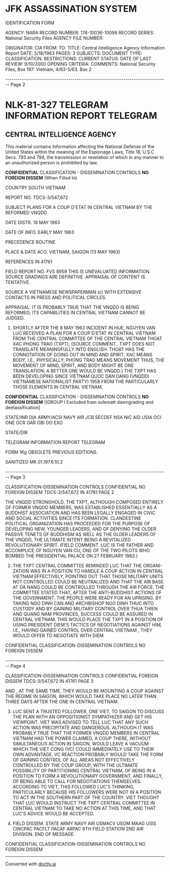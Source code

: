 # JFK ASSASSINATION SYSTEM
IDENTIFICATION FORM

AGENCY: NARA
RECORD NUMBER: 176-10036-10098
RECORD SERIES: National Security Files
AGENCY FILE NUMBER:

ORIGINATOR: CIA
FROM:
TO:
TITLE: Central Intelligence Agency Information Report
DATE: 5/18/1963
PAGES: 3
SUBJECTS:
DOCUMENT TYPE:
CLASSIFICATION:
RESTRICTIONS:
CURRENT STATUS:
DATE OF LAST REVIEW: 9/10/2000
OPENING CRITERIA:
COMMENTS: National Security Files, Box 197: Vietnam, 4/63-5/63. Box 2


-------------------------------------------------------------------------------- Page 2

# NLK-81-327 TELEGRAM INFORMATION REPORT TELEGRAM

## CENTRAL INTELLIGENCE AGENCY

This material contains Information affecting the National Defense of the United States within the meaning of the Espionage Laws, Title 18, U.S.C Secs. 793 and 794, the transmission or revelation of which in any manner to an unauthorized person is prohibited by law.

**CONFIDENTIAL**
CLASSIFICATION - DISSEMINATION CONTROLS
**NO FOREIGN DISSEM**
(When Filled In)

COUNTRY SOUTH VIETNAM

REPORT NO. TDCS-3/547,672

SUBJECT PLANS FOR A COUP D'ETAT IN CENTRAL VIETNAM BY THE REFORMED VNQDD

DATE DISTR. 18 MAY 1963

DATE OF INFO. EARLY MAY 1963

PRECEDENCE ROUTINE

PLACE & DATE ACO. VIETNAM, SAIGON (13 MAY 1963)

REFERENCES IN 41761

FIELD REPORT NO. FVS 8959
THIS IS UNEVALUATED INFORMATION. SOURCE GRADINGS ARE DEFINITIVE. APPRAISAL OF CONTENT IS TENTATIVE.

SOURCE A VIETNAMESE NEWSPAPERMAN (c) WITH EXTENSIVE CONTACTS IN PRESS AND POLITICAL CIRCLES.

APPRAISAL: IT IS PROBABLY TRUE THAT THE VNQDD IS BEING REFORMED; ITS CAPABILITIES IN CENTRAL VIETNAM CANNOT BE JUDGED.

1. SHORTLY AFTER THE 8 MAY 1963 INCIDENT IN HUE, NGUYEN VAN LUC RECEIVED A PLAN FOR A COUP D'ETAT IN CENTRAL VIETNAM FROM THE CENTRAL COMMITTEE OF THE CENTRAL VIETNAM THOẠT XAC PHONG TRAO (TXPT), (SOURCE COMMENT.. TXPT DOES NOT TRANSLATE MEANINGFULLY INTO ENGLISH. THOẠT HAS THE CONNOTATION OF GOING OUT IN MIND AND SPIRIT; XAC MEANS BODY, I.E., PHYSICALLY; PHONG TRAO MEANS MOVEMENT THUS, THE MOVEMENT OF MIND, SPIRIT, AND BODY MIGHT BE ONE TRANSLATION; A BETTER ONE WOULD BE VNQDD.) THE TXPT HAS BEEN DEVELOPING SINCE VIETNAM QUOC DAN DANG (VNQDD) VIETNAMESE NATIONALIST PARTY) 1958 FROM THE PARTICULARLY THOSE ELEMENTS IN CENTRAL VIETNAM,

**CONFIDENTIAL**
CLASSIFICATION - DISSEMINATION CONTROLS
**NO FOREIGN DISSEM**
![GROUP I Excluded fram sulematt dawngrading and deetassification]

STATE/INR DIA ARMY/ACSI NAVY AIR JCB SECDEF NSA NIC AID USIA OCI ONE OCR OAR OBI OO EXO

STATE/DIR

TELEGRAM INFORMATION REPORT TELEGRAM

FORM 1Kg OBSOLETE PREVIOUS EDITIONS.

SANITIZED MK.01.197.6.10.2


-------------------------------------------------------------------------------- Page 3

CLASSIFICATION-DISSEMINATION CONTROLS
CONFIDENTIAL NO FOREIGN DISSEM TDCS-3/547,672 IN 41761 PAGE 2

THE VNQDD STRONGHOLD. THE TXPT, ALTHOUGH COMPOSED ENTIRELY OF FORMER VNQDD MEMBERS, WAS ESTABLISHED ESSENTIALLY AS A BUDDHIST ASSOCIATION AND HAS BEEN LEGALLY ENGAGED IN CIVIC AND SOCIAL ACTIVITIES SINCE ITS FORMATION. CLANDESTINE POLITICAL ORGANIZATION HAS PROCEEDED FOR THE PURPOSE OF DEVELOPING NEW, YOUNGER LEADERS, AND OF DENYING THE OLDER PASSIVE TENETS OF BUDDHISM AS WELL AS THE OLDER LEADERS OF THE VNQDD, THE ULTIMATE INTENT BEING A REVITALIZED REVOLUTIONARY SPIRIT. (FIELD COMMENT. LUC IS THE FATHER AND ACCOMPLICE OF NGUYEN VAN CU, ONE OF THE TWO PILOTS WHO BOMBED THE PRESIDENTIAL PALACE ON 27 FEBRUARY 1962.)

2. THE TXPT CENTRAL COMMITTEE REMINDED LUC THAT THE ORGANI- ZATION WAS IN A POSITION TO HANDLE A COUP ACTION IN CENTRAL VIETNAM EFFECTIVELY, POINTING OUT THAT THOSE MILITARY UNITS NOT CONTROLLED COULD BE NEUTRALIZED AND THAT THE AIR BASE AT DA NANG COULD BE CONTROLLED THROUGH THE AIR FORCE. THE COMMITTEE STATED THAT, AFTER THE ANTI-BUDDHIST ACTIONS OF THE GOVERNMENT, THE PEOPLE WERE READY FOR AN UPRISING. BY TAKING NGO DINH CAN AND ARCHBISHOP NGO DINH THUC INTO CUSTODY AND BY GAINING MILITARY CONTROL OVER THUA THIEN AND QUANG NAM PROVINCES, SUCCESS COULD BE ASSURED IN CENTRAL VIETNAM. THIS WOULD PLACE THE TXPT IN A POSITION OF USING PRESIDENT DIEM'S TACTICS OF NEGOTIATIONS AGAINST HIM, I.E., HAVING GAINED CONTROL OVER CENTRAL VIIETNAM , THEY WOULD OFFER TO NEGOTIATE WITH DIEM

CONFIDENTIAL CLASSIFICATION-DISSEMINATION CONTROLS NO FOREIGN DISSEM


-------------------------------------------------------------------------------- Page 4

CLASSIFICATION-DISSEMINATION CONTROLS
CONFIDENTIAL
FOREIGN DISSEM
TDCS-3/547,672
IN 41761
PAGE 3

AND , AT THE SAME TIME, THEY WOULD BE MOUNTING A COUP AGAINST THE
REGIME IN SAIGON, WHICH WOULD TAKE PLACE NO LATER THAN THREE DAYS
AFTER THE ONE IN CENTRAL VIETNAM.

3. LUC SENT A TRUSTED FOLLOWER, ONE VIET, TO SAIGON TO DISCUSS
   THE PLAN WITH AN OPPOSITIONIST SYMPATHIZER AND GET HIS VIEWPOINT.
   VIET WAS ADVISED TO TELL LUC THAT ANY SUCH ACTION WAS PRECIPITATE
   AND DANGEROUS. ALTHOUGH IT WAS PROBABLY TRUE THAT THE FORMER VNQDD
   MEMBERS IN CENTRAL VIETNAM HAD THE POWER CLAIMED, A COUP THERE,
   WITHOUT SIMULTANEOUS ACTION IN SAIGON, WOULD LEAVE A VACUUM WHICH
   THE VIET CONG (VC) COULD IMMEDIATELY USE TO THEIR OWN ADVANTAGE.
   VC REACTION PROBABLY WOULD TAKE THE FORM OF GAINING CONTROL OF ALL
   AREAS NOT EFFECTIVELY CONTROLLED BY THE COUP GROUP, WITH THE
   ULTIMATE POSSIBILITY OF PARTITIONING CENTRAL VIETNAM, OF BEING IN A
   POSITION TO FORM A REVOLUTIONARY GOVERNMENT, AND FINALLY, OF BEING
   ABLE TO CALL FOR NEGOTIATIONS THEMSELVES. ACCORDING TO VIET, THIS
   FOLLOWED LUC'S THINKING, PARTICULARLY BECAUSE HIS FOLLOWERS WERE NOT
   IN A POSITION TO ACT IN THE SOUTHERN PART OF THE COUNTRY. VIET
   THOUGHT THAT LUC WOULD INSTRUCT THE TXPT CENTRAL COMMITTEE IN
   CENTRAL VIETNAM TO TAKE NO ACTION AT THIS TIME, AND THAT LUC'S
   ADVICE WOULD BE ACCEPTED.

4. FIELD DISSEM. STATE ARMY NAVY AIR USMACV USOM MAAG USIS
   CINCPAC PACFLT PACAF ARPAC 9TH FIELD STATION 2ND AIR DIVISION.
   END OF MESSAGE

CONFIDENTIAL
CLASSIFICATION-DISSEMINATION CONTROLS
NO FOREIGN DISSEM


---
Converted with [doctly.ai](https://doctly.ai)